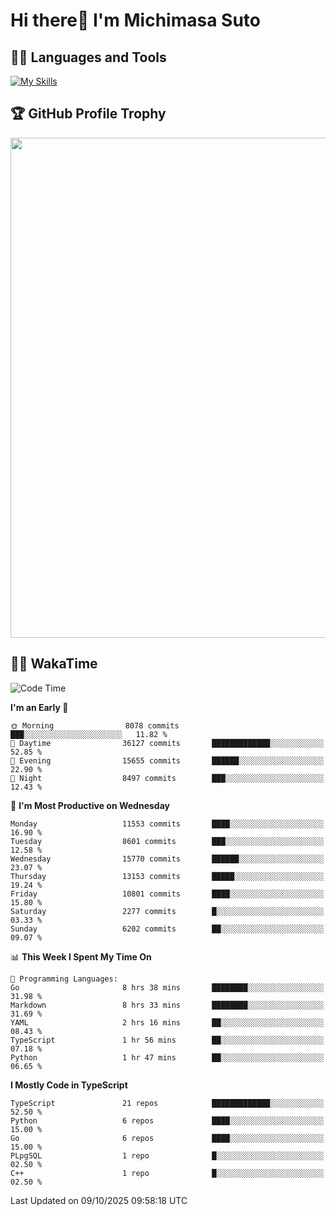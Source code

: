 # Hi there👋 I'm Michimasa Suto

## 🧑‍💻 Languages and Tools
[![My Skills](https://skillicons.dev/icons?i=ts,nextjs,react,go,python,aws,terraform)](https://skillicons.dev)

<!--
**Suto-Michimasa/Suto-Michimasa** is a ✨ _special_ ✨ repository because its `README.md` (this file) appears on your GitHub profile.

Here are some ideas to get you started:

- 🔭 I’m currently working on ...
- 🌱 I’m currently learning ...
- 👯 I’m looking to collaborate on ...
- 🤔 I’m looking for help with ...
- 💬 Ask me about ...
- 📫 How to reach me: ...
- 😄 Pronouns: ...
- ⚡ Fun fact: ...
-->

<!--
## 💎 Github Stats

<div>
  <img height="170" align="left" src="https://github-readme-stats-psi-three-31.vercel.app/api?username=Suto-michimasa&count_private=true&show_icons=true&theme=dark" />
  <img height="170" src="https://github-readme-stats-psi-three-31.vercel.app/api/top-langs/?username=Suto-michimasa&langs_count=8&layout=compact&theme=dark" />
</div>
-->

## 🏆 GitHub Profile Trophy

<img width="800" src="https://github-profile-trophy.vercel.app/?username=Suto-michimasa&theme=onedark&no-frame=true"/>


## 🧑‍💻 WakaTime
<!--START_SECTION:waka-->
![Code Time](http://img.shields.io/badge/Code%20Time-1%2C365%20hrs%2047%20mins-blue)

**I'm an Early 🐤** 

```text
🌞 Morning                8078 commits        ███░░░░░░░░░░░░░░░░░░░░░░   11.82 % 
🌆 Daytime                36127 commits       █████████████░░░░░░░░░░░░   52.85 % 
🌃 Evening                15655 commits       ██████░░░░░░░░░░░░░░░░░░░   22.90 % 
🌙 Night                  8497 commits        ███░░░░░░░░░░░░░░░░░░░░░░   12.43 % 
```
📅 **I'm Most Productive on Wednesday** 

```text
Monday                   11553 commits       ████░░░░░░░░░░░░░░░░░░░░░   16.90 % 
Tuesday                  8601 commits        ███░░░░░░░░░░░░░░░░░░░░░░   12.58 % 
Wednesday                15770 commits       ██████░░░░░░░░░░░░░░░░░░░   23.07 % 
Thursday                 13153 commits       █████░░░░░░░░░░░░░░░░░░░░   19.24 % 
Friday                   10801 commits       ████░░░░░░░░░░░░░░░░░░░░░   15.80 % 
Saturday                 2277 commits        █░░░░░░░░░░░░░░░░░░░░░░░░   03.33 % 
Sunday                   6202 commits        ██░░░░░░░░░░░░░░░░░░░░░░░   09.07 % 
```


📊 **This Week I Spent My Time On** 

```text
💬 Programming Languages: 
Go                       8 hrs 38 mins       ████████░░░░░░░░░░░░░░░░░   31.98 % 
Markdown                 8 hrs 33 mins       ████████░░░░░░░░░░░░░░░░░   31.69 % 
YAML                     2 hrs 16 mins       ██░░░░░░░░░░░░░░░░░░░░░░░   08.43 % 
TypeScript               1 hr 56 mins        ██░░░░░░░░░░░░░░░░░░░░░░░   07.18 % 
Python                   1 hr 47 mins        ██░░░░░░░░░░░░░░░░░░░░░░░   06.65 % 
```

**I Mostly Code in TypeScript** 

```text
TypeScript               21 repos            █████████████░░░░░░░░░░░░   52.50 % 
Python                   6 repos             ████░░░░░░░░░░░░░░░░░░░░░   15.00 % 
Go                       6 repos             ████░░░░░░░░░░░░░░░░░░░░░   15.00 % 
PLpgSQL                  1 repo              █░░░░░░░░░░░░░░░░░░░░░░░░   02.50 % 
C++                      1 repo              █░░░░░░░░░░░░░░░░░░░░░░░░   02.50 % 
```




 Last Updated on 09/10/2025 09:58:18 UTC
<!--END_SECTION:waka-->
